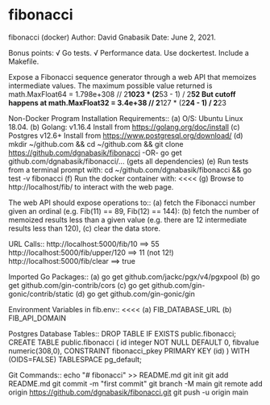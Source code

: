 # fibonacci
fibonacci (docker)
Author: David Gnabasik
Date:   June 2, 2021.

Bonus points:
    √ Go tests.
    √ Performance data.
    Use dockertest.
    Include a Makefile.

Expose a Fibonacci sequence generator through a web API that memoizes intermediate values.
The maximum possible value returned is math.MaxFloat64 = 1.798e+308 // 2**1023 * (2**53 - 1) / 2**52
But cutoff happens at math.MaxFloat32 = 3.4e+38  // 2**127 * (2**24 - 1) / 2**23

Non-Docker Program Installation Requirements::
 (a) O/S: Ubuntu Linux 18.04.
 (b) Golang: v1.16.4    Install from https://golang.org/doc/install 
 (c) Postgres v12.6+    Install from https://www.postgresql.org/download/
 (d) mkdir ~/github.com && cd ~/github.com && git clone https://github.com/dgnabasik/fibonacci  -OR- go get github.com/dgnabasik/fibonacci/...  (gets all dependencies)
 (e) Run tests from a terminal prompt with: cd ~/github.com/dgnabasik/fibonacci && go test -v fibonacci
 (f) Run the docker container with: <<<<
 (g) Browse to http://localhost/fib/ to interact with the web page.

The web API should expose operations to::
 (a) fetch the Fibonacci number given an ordinal (e.g. Fib(11) == 89, Fib(12) == 144): 
 (b) fetch the number of memoized results less than a given value (e.g. there are 12 intermediate results less than 120), 
 (c) clear the data store. 

URL Calls::
http://localhost:5000/fib/10        ==> 55
http://localhost:5000/fib/upper/120 ==> 11 (not 12!)
http://localhost:5000/fib/clear     ==> true

Imported Go Packages::
 (a) go get github.com/jackc/pgx/v4/pgxpool
 (b) go get github.com/gin-contrib/cors
 (c) go get github.com/gin-gonic/contrib/static
 (d) go get github.com/gin-gonic/gin

Environment Variables in fib.env::  <<<<
 (a) FIB_DATABASE_URL
 (b) FIB_API_DOMAIN

Postgres Database Tables::
DROP TABLE IF EXISTS public.fibonacci;
CREATE TABLE public.fibonacci (
    id integer NOT NULL DEFAULT 0,
    fibvalue numeric(308,0),
   	CONSTRAINT fibonacci_pkey PRIMARY KEY (id)
)
WITH (OIDS=FALSE) TABLESPACE pg_default;

Git Commands::
echo "# fibonacci" >> README.md
git init
git add README.md
git commit -m "first commit"
git branch -M main
git remote add origin https://github.com/dgnabasik/fibonacci.git
git push -u origin main

